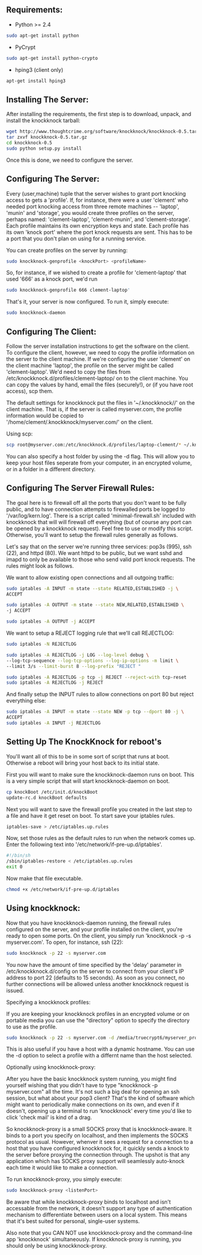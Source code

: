 ## Requirements:
  
  * Python >= 2.4
```bash
sudo apt-get install python
```
  * PyCrypt
```bash
sudo apt-get install python-crypto
```
  * hping3 (client only)
```bash
apt-get install hping3
```

## Installing The Server:

After installing the requirements, the first step is to download, unpack, and install the knockknock tarball:

```bash
wget http://www.thoughtcrime.org/software/knockknock/knockknock-0.5.tar.gz
tar zxvf knockknock-0.5.tar.gz
cd knockknock-0.5
sudo python setup.py install
```

Once this is done, we need to configure the server.
  
## Configuring The Server:

Every (user,machine) tuple that the server wishes to grant port knocking access to gets a 'profile'.  If, for instance, there were a user 'clement' who needed port knocking access from three remote machines -- 'laptop', 'munin' and 'storage', you would create three profiles on the server, perhaps named: 'clement-laptop', 'clement-munin', and 'clement-storage'.  Each profile maintains its own encryption keys and state.  Each profile has its own 'knock port' where the port knock requests are sent.  This has to be a port that you don't plan on using for a running service.

You can create profiles on the server by running:

```bash
sudo knockknock-genprofile <knockPort> <profileName>
```

So, for instance, if we wished to create a profile for 'clement-laptop' that used '666' as a knock port, we'd run

```bash
sudo knockknock-genprofile 666 clement-laptop'
```

That's it, your server is now configured.  To run it, simply execute:

```bash
sudo knockknock-daemon
```

## Configuring The Client:

Follow the server installation instructions to get the software on the client.  To configure the client, however, we need to copy the profile information on the server to the client machine.  If we're configuring the user 'clement' on the client machine 'laptop', the profile on the server might be called 'clement-laptop'.  We'd need to copy the files from /etc/knockknock.d/profiles/clement-laptop/ on to the client machine.  You can copy the values by hand, email the files (securely!), or (if you have root access), scp them.

The default settings for knockknock put the files  in  '~/.knockknock/<serverHostName>/' on the client machine. That is,  if the server is called myserver.com, the profile information would  be copied to '/home/clement/.knockknock/myserver.com/' on the client.

Using scp:

```bash
scp root@myserver.com:/etc/knockknock.d/profiles/laptop-clement/* ~/.knockknock/myserver.com/
```

You can also specify a host folder by using the -d flag. This will allow you to keep your host files seperate from your computer, in an  encrypted volume, or in a folder in a different directory.

## Configuring The Server Firewall Rules:

The goal here is to firewall off all the ports that you don't want to be fully public, and to have connection attempts to firewalled ports be logged to '/var/log/kern.log'.  There is a script called 'minimal-firewall.sh' included with knockknock that will will firewall off everything (but of course any port can be opened by a knockknock request).  Feel free to use or modify this script. Otherwise, you'll want to setup the firewall rules generally as follows.

Let's say that on the server we're running three services: pop3s (995), ssh (22), and httpd (80).  We want httpd to be public, but we want sshd and imapd to only be available to those who send valid port knock requests.  The rules might look as follows.

We want to allow existing open connections and all outgoing traffic:
```bash
sudo iptables -A INPUT -m state --state RELATED,ESTABLISHED -j \
ACCEPT

sudo iptables -A OUTPUT -m state --state NEW,RELATED,ESTABLISHED \
-j ACCEPT

sudo iptables -A OUTPUT -j ACCEPT
```

We want to setup a REJECT logging rule that we'll call REJECTLOG:

```bash
sudo iptables -N REJECTLOG

sudo iptables -A REJECTLOG -j LOG --log-level debug \
--log-tcp-sequence --log-tcp-options --log-ip-options -m limit \
--limit 3/s --limit-burst 8 --log-prefix "REJECT "

sudo iptables -A REJECTLOG -p tcp -j REJECT --reject-with tcp-reset
sudo iptables -A REJECTLOG -j REJECT
```

And finally setup the INPUT rules to allow connections on port 80 but reject everything else:

```bash
sudo iptables -A INPUT -m state --state NEW -p tcp --dport 80 -j \
ACCEPT
sudo iptables -A INPUT -j REJECTLOG
```

## Setting Up The KnockKnock for reboot's

You'll want all of this to be in some sort of script that runs at boot. Otherwise a reboot will bring your host back to its initial state.

First you will want to make sure the knockknock-daemon runs on boot. This is a very simple script that will start knockknock-daemon on boot.

```bash
cp knockBoot /etc/init.d/knockBoot
update-rc.d knockBoot defaults
```

Next you will want to save the firewall profile you created in the last step to a file and have it get reset on boot. To start save your iptables rules.

```bash
iptables-save > /etc/iptables.up.rules
```

Now, set those rules as the default rules to run when the network comes up. Enter the following text into '/etc/network/if-pre-up.d/iptables'.

```bash
#!/bin/sh
/sbin/iptables-restore < /etc/iptables.up.rules
exit 0 
```

Now make that file executable.

```bash
chmod +x /etc/network/if-pre-up.d/iptables
```

## Using knockknock:

Now that you have knockknock-daemon running, the firewall rules configured on the server, and your profile installed on the client, you're ready to open some ports.  On the client, you simply run 'knockknock -p <portToOpen> -s myserver.com'.  To open, for instance, ssh (22):

```bash
sudo knockknock -p 22 -s myserver.com
```

You now have the amount of time specified by the 'delay' parameter in /etc/knockknock.d/config on the server to connect from your client's IP address to port 22 (defaults to 15 seconds).  As soon as you connect, no further connections will be allowed unless another knockknock request is issued.

Specifying a knockknock profiles:

If you are keeping your knockknock profiles in an encrypted volume or on portable media you can use the "directory" option to specify the directory to use as the profile.

```bash
sudo knockknock -p 22 -s myserver.com -d /media/truecrypt6/myserver_profile
```

This is also useful if you have a host with a dynamic hostname. You can use the -d option to select a profile with a differnt name than the host selected.

Optionally using knockknock-proxy:

After you have the basic knockknock system running, you might find yourself wishing that you didn't have to type "knockknock -p <whatever> myserver.com" all the time.  It's not such a big deal for opening an ssh session, but what about your pop3 client? That's the kind of software which might want to periodically make connections on its own, and even if it doesn't, opening up a terminal to run 'knockknock' every time you'd like to click 'check mail' is kind of a drag.

So knockknock-proxy is a small SOCKS proxy that is knockknock-aware.  It binds to a port you specify on localhost, and then implements the SOCKS protocol as usual.  However, whenver it sees a request for a connection to a host that you have configured knockknock for, it quickly sends a knock to the server before proxying the connection through.  The upshot is that any application which has SOCKS proxy support will seamlessly auto-knock each time it would like to make a connection.

To run knockknock-proxy, you simply execute:

```bash
sudo knockknock-proxy <listenPort>
```
Be aware that while knockknock-proxy binds to localhost and isn't accessable from the network, it doesn't support any type of authentication mechanism to differentiate between users on a local system.  This means that it's best suited for personal, single-user systems.

Also note that you CAN NOT use knockknock-proxy and the command-line app 'knockknock' simultaneously.  If knockknock-proxy is running, you should only be using knockknock-proxy.

